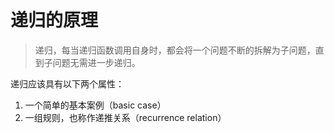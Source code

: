 # 递归的原理

> 递归，每当递归函数调用自身时，都会将一个问题不断的拆解为子问题，直到子问题无需进一步递归。

递归应该具有以下两个属性：

1. 一个简单的基本案例（basic case）
2. 一组规则，也称作递推关系（recurrence relation）



